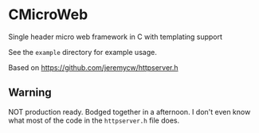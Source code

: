 # CMicroWeb
Single header micro web framework in C with templating support

See the `example` directory for example usage.

Based on https://github.com/jeremycw/httpserver.h

## Warning
NOT production ready.
Bodged together in a afternoon.
I don't even know what most of the code in the `httpserver.h` file does.
